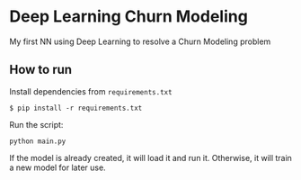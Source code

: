 # Deep Learning Churn Modeling

My first NN using Deep Learning to resolve a Churn Modeling problem

## How to run

Install dependencies from `requirements.txt`
```shell
$ pip install -r requirements.txt
```

Run the script:
```shell
python main.py
```

If the model is already created, it will load it and run it. 
Otherwise, it will train a new model for later use.
